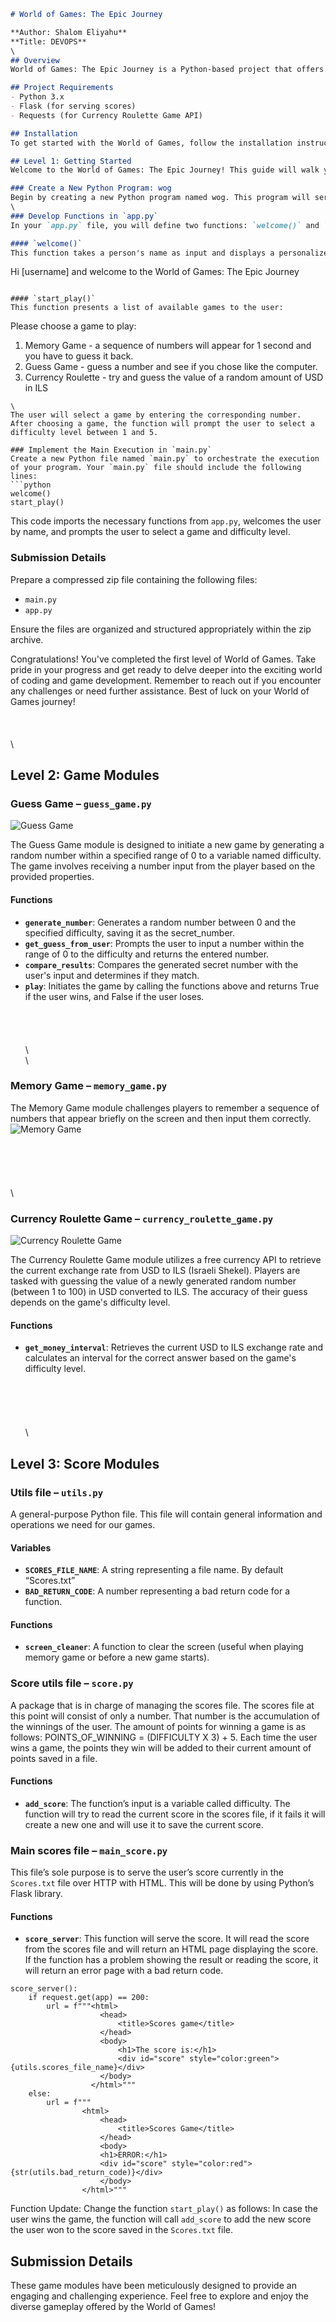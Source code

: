```markdown
# World of Games: The Epic Journey

**Author: Shalom Eliyahu**  
**Title: DEVOPS**
\
## Overview
World of Games: The Epic Journey is a Python-based project that offers a variety of fun and engaging games. The project is designed to help users learn Python through interactive gameplay. The games included are a Memory Game, Guess Game, and Currency Roulette. This project is useful for anyone looking to practice Python programming, especially in a game development context.

## Project Requirements
- Python 3.x
- Flask (for serving scores)
- Requests (for Currency Roulette Game API)

## Installation
To get started with the World of Games, follow the installation instructions provided in the ~[installation docs](docs/installation.md)~  

## Level 1: Getting Started
Welcome to the World of Games: The Epic Journey! This guide will walk you through the initial steps to set up and run your Python program. Please follow the instructions below to start your coding adventure.

### Create a New Python Program: wog
Begin by creating a new Python program named wog. This program will serve as the foundation for your World of Games project.
\
### Develop Functions in `app.py`
In your `app.py` file, you will define two functions: `welcome()` and `start_play()`.

#### `welcome()`
This function takes a person's name as input and displays a personalized welcome message in the following format:

```
Hi [username] and welcome to the World of Games: The Epic Journey
```

#### `start_play()`
This function presents a list of available games to the user:

```
Please choose a game to play:
1. Memory Game - a sequence of numbers will appear for 1 second and you have to guess it back.
2. Guess Game - guess a number and see if you chose like the computer.
3. Currency Roulette - try and guess the value of a random amount of USD in ILS
```
\
The user will select a game by entering the corresponding number. After choosing a game, the function will prompt the user to select a difficulty level between 1 and 5.

### Implement the Main Execution in `main.py`
Create a new Python file named `main.py` to orchestrate the execution of your program. Your `main.py` file should include the following lines:
```python
welcome()
start_play()
```
This code imports the necessary functions from `app.py`, welcomes the user by name, and prompts the user to select a game and difficulty level.

### Submission Details
Prepare a compressed zip file containing the following files:
- `main.py`
- `app.py`

Ensure the files are organized and structured appropriately within the zip archive.

Congratulations! You've completed the first level of World of Games. Take pride in your progress and get ready to delve deeper into the exciting world of coding and game development. Remember to reach out if you encounter any challenges or need further assistance. Best of luck on your World of Games journey!
\
\
\
\
\
## Level 2: Game Modules

### Guess Game – `guess_game.py`
![Guess Game](https://t4.ftcdn.net/jpg/05/28/90/61/360_F_528906125_hIJGjopyvcymzICiHiwL1ne4kuMezhQn.jpg)

The Guess Game module is designed to initiate a new game by generating a random number within a specified range of 0 to a variable named difficulty. The game involves receiving a number input from the player based on the provided properties.

#### Functions
- **`generate_number`**: Generates a random number between 0 and the specified difficulty, saving it as the secret_number.
- **`get_guess_from_user`**: Prompts the user to input a number within the range of 0 to the difficulty and returns the entered number.
- **`compare_results`**: Compares the generated secret number with the user's input and determines if they match.
- **`play`**: Initiates the game by calling the functions above and returns True if the user wins, and False if the user loses.
\
\
\
\
\
\  
\
### Memory Game – `memory_game.py`
The Memory Game module challenges players to remember a sequence of numbers that appear briefly on the screen and then input them correctly.
![Memory Game](https://i.ytimg.com/vi/vfnyXiKZftc/maxresdefault.jpg)
\
\
\
\
\
\
\
### Currency Roulette Game – `currency_roulette_game.py`
![Currency Roulette Game](https://media.tenor.com/eFt5IXNkP-UAAAAM/you-think-i-dont-know-math-math.gif)

The Currency Roulette Game module utilizes a free currency API to retrieve the current exchange rate from USD to ILS (Israeli Shekel). Players are tasked with guessing the value of a newly generated random number (between 1 to 100) in USD converted to ILS. The accuracy of their guess depends on the game's difficulty level.

#### Functions
- **`get_money_interval`**: Retrieves the current USD to ILS exchange rate and calculates an interval for the correct answer based on the game's difficulty level.
\
\
\
\
\
\
\
## Level 3: Score Modules

### Utils file – `utils.py`
A general-purpose Python file. This file will contain general information and operations we need for our games.

#### Variables
- **`SCORES_FILE_NAME`**: A string representing a file name. By default “Scores.txt”
- **`BAD_RETURN_CODE`**: A number representing a bad return code for a function.

#### Functions
- **`screen_cleaner`**: A function to clear the screen (useful when playing memory game or before a new game starts).

### Score utils file – `score.py`
A package that is in charge of managing the scores file. The scores file at this point will consist of only a number. That number is the accumulation of the winnings of the user. The amount of points for winning a game is as follows: POINTS_OF_WINNING = (DIFFICULTY X 3) + 5. Each time the user wins a game, the points they win will be added to their current amount of points saved in a file.

#### Functions
- **`add_score`**: The function’s input is a variable called difficulty. The function will try to read the current score in the scores file, if it fails it will create a new one and will use it to save the current score.

### Main scores file – `main_score.py`
This file’s sole purpose is to serve the user’s score currently in the `Scores.txt` file over HTTP with HTML. This will be done by using Python’s Flask library.

#### Functions
- **`score_server`**: This function will serve the score. It will read the score from the scores file and will return an HTML page displaying the score. If the function has a problem showing the result or reading the score, it will return an error page with a bad return code.
```
score_server():
    if request.get(app) == 200:
        url = f"""<html>
                    <head>
                        <title>Scores game</title>
                    </head>
                    <body>
                        <h1>The score is:</h1>
                        <div id="score" style="color:green">{utils.scores_file_name}</div>
                    </body>
                  </html>"""
    else:
        url = f"""
                <html>
                    <head>
                        <title>Scores Game</title>
                    </head>
                    <body>
                    <h1>ERROR:</h1>
                    <div id="score" style="color:red">{str(utils.bad_return_code)}</div>
                    </body>
                </html>"""
```
Function Update:
Change the function `start_play()` as follows: In case the user wins the game, the function will call `add_score` to add the new score the user won to the score saved in the `Scores.txt` file.

## Submission Details
These game modules have been meticulously designed to provide an engaging and challenging experience. Feel free to explore and enjoy the diverse gameplay offered by the World of Games!
```


